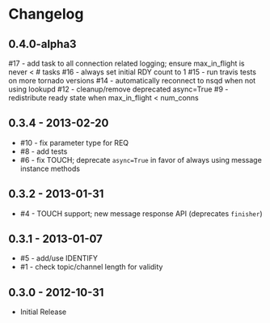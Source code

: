 # Changelog

## 0.4.0-alpha3

  #17 - add task to all connection related logging; ensure max_in_flight is never < # tasks
  #16 - always set initial RDY count to 1
  #15 - run travis tests on more tornado versions
  #14 - automatically reconnect to nsqd when not using lookupd
  #12 - cleanup/remove deprecated async=True
  #9 - redistribute ready state when max_in_flight < num_conns

## 0.3.4 - 2013-02-20
 
 * #10 - fix parameter type for REQ
 * #8 - add tests
 * #6 - fix TOUCH; deprecate `async=True` in favor of always using message instance methods

## 0.3.2 - 2013-01-31

 * #4 - TOUCH support; new message response API (deprecates `finisher`)

## 0.3.1 - 2013-01-07

 * #5 - add/use IDENTIFY
 * #1 - check topic/channel length for validity

## 0.3.0 - 2012-10-31

 * Initial Release
